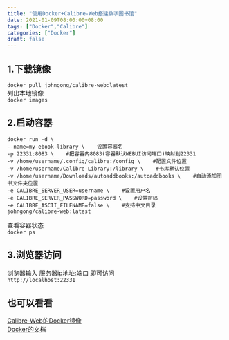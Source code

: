 ```yaml
---
title: "使用Docker+Calibre-Web搭建数字图书馆"
date: 2021-01-09T08:00:00+08:00
tags: ["Docker","Calibre"]
categories: ["Docker"]
draft: false
---
```


## 1.下载镜像

`docker pull johngong/calibre-web:latest`  
列出本地镜像  
`docker images`

## 2.启动容器

```
docker run -d \
--name=my-ebook-library \    设置容器名
-p 22331:8083 \    #把容器内8083(容器默认WEBUI访问端口)映射到22331
-v /home/username/.config/calibre:/config \    #配置文件位置
-v /home/username/Calibre-Library:/library \    #书库默认位置
-v /home/username/Downloads/autoaddbooks:/autoaddbooks \    #自动添加图书文件夹位置
-e CALIBRE_SERVER_USER=username \    #设置用户名
-e CALIBRE_SERVER_PASSWORD=password \    #设置密码
-e CALIBRE_ASCII_FILENAME=false \    #支持中文目录
johngong/calibre-web:latest
```

查看容器状态  
`docker ps`

## 3.浏览器访问

浏览器输入 服务器ip地址:端口 即可访问  
`http://localhost:22331`

## 也可以看看

[Calibre-Web的Docker镜像](https://hub.docker.com/r/johngong/calibre-web)  
[Docker的文档](https://docs.docker.com/)